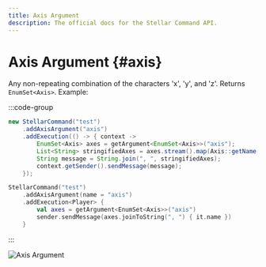 ```yaml
---
title: Axis Argument
description: The official docs for the Stellar Command API.
---
```


# Axis Argument {#axis}

Any non-repeating combination of the characters 'x', 'y', and 'z'. Returns `EnumSet<Axis>`. Example:

:::code-group
```Java
new StellarCommand("test")
    .addAxisArgument("axis")
    .addExecution(() -> { context ->
        EnumSet<Axis> axes = getArgument<EnumSet<Axis>>("axis");
        List<String> stringifiedAxes = axes.stream().map(Axis::getName()).collect(Collectors.toList());
        String message = String.join(", ", stringifiedAxes);
        context.getSender().sendMessage(message);
    });
```
```Kotlin
StellarCommand("test")
    .addAxisArgument(name = "axis")
    .addExecution<Player> {
        val axes = getArgument<EnumSet<Axis>>("axis")
        sender.sendMessage(axes.joinToString(", ") { it.name })
    }
```
:::

![Axis Argument](https://cdn.lutto.dev/stellar/gifs/math/axis.gif)